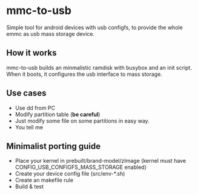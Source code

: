 # mmc-to-usb
Simple tool for android devices with usb configfs, to provide the whole emmc as usb mass storage device.

## How it works
mmc-to-usb builds an minmalistic ramdisk with busybox and an init script. When it boots, it configures the usb interface to mass storage.

## Use cases
- Use dd from PC
- Modify partition table (**be careful**)
- Just modify some file on some partitions in easy way.
- You tell me

## Minimalist porting guide
- Place your kernel in prebuilt/brand-model/zImage (kernel must have CONFIG_USB_CONFIGFS_MASS_STORAGE enabled)
- Create your device config file (src/env-\*.sh)
- Create an makefile rule
- Build & test
